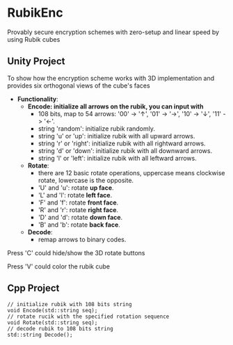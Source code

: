 # RubikEnc
Provably secure encryption schemes with zero-setup and linear speed by using Rubik cubes
## Unity Project

To show how the encryption scheme works with 3D implementation and provides six orthogonal views of the cube's faces

- **Functionality**:
    - **Encode: initialize all arrows on the rubik, you can input with**
        - 108 bits, map to 54 arrows: '00' -> '↑', '01' -> '→', '10' -> '↓', '11' -> '←'.
        - string 'random': initialize rubik randomly.
        - string 'u' or 'up': initialize rubik with all upward arrows.
        - string 'r' or 'right': initialize rubik with all rightward arrows.
        - string 'd' or 'down': initialize rubik with all downward arrows.
        - string 'l' or 'left': initialize rubik with all leftward arrows.
    - **Rotate**:
        - there are 12 basic rotate operations, uppercase means clockwise rotate, lowercase is the opposite.
        - 'U' and 'u': rotate **up face**.
        - 'L' and 'l': rotate **left face**.
        - 'F' and 'f': rotate **front face**.
        - 'R' and 'r': rotate **right face**.
        - 'D' and 'd': rotate **down face**.
        - 'B' and 'b': rotate **back face**.
    - **Decode**:
        - remap arrows to binary codes.

Press 'C' could hide/show the 3D rotate buttons

Press 'V' could color the rubik cube

## Cpp Project
```
// initialize rubik with 108 bits string
void Encode(std::string seq);
// rotate rucik with the specified rotation sequence
void Rotate(std::string seq);
// decode rubik to 108 bits string
std::string Decode();

```
